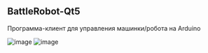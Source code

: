 
## BattleRobot-Qt5

Программа-клиент для управления машинки/робота на Arduino

![image](https://user-images.githubusercontent.com/10671637/213933140-fd537c59-2d44-4a5b-b9f6-4511be751d5b.png)
![image](https://user-images.githubusercontent.com/10671637/213933153-c76a6bed-6978-4b3c-9957-ac29c4e7e3a3.png)
